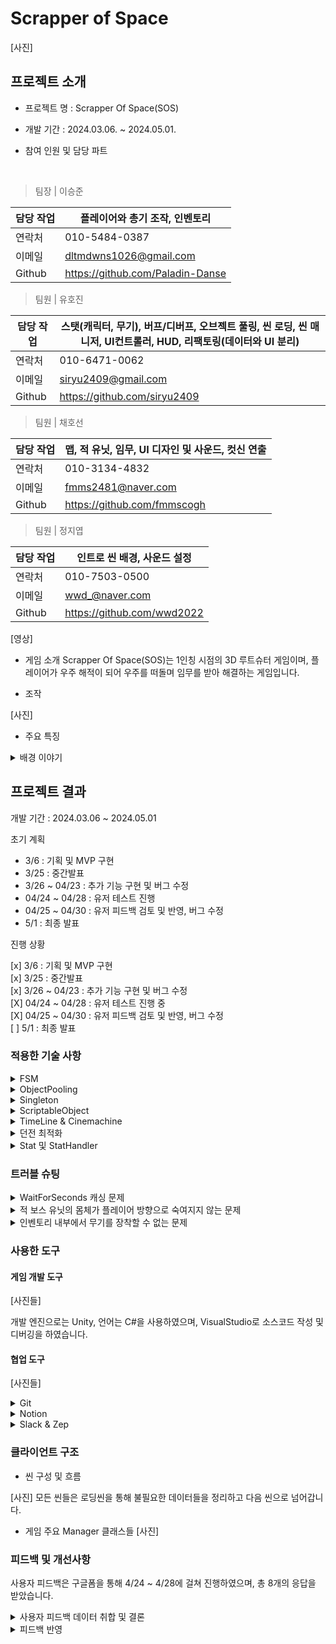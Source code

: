 # Scrapper of Space

[사진]

## 프로젝트 소개

* 프로젝트 명 : Scrapper Of Space(SOS)

* 개발 기간 : 2024.03.06. ~ 2024.05.01.

* 참여 인원 및 담당 파트

<br>

> 팀장 | 이승준

| 담당 작업 | 플레이어와 총기 조작, 인벤토리 |
| --- | --- |
| 연락처 | 010-5484-0387 |
| 이메일 | dltmdwns1026@gmail.com |
| Github | https://github.com/Paladin-Danse |

> 팀원 | 유호진

| 담당 작업 | 스탯(캐릭터, 무기), 버프/디버프, 오브젝트 풀링, 씬 로딩, 씬 매니저, UI컨트롤러, HUD, 리팩토링(데이터와 UI 분리) |
| --- | --- |
| 연락처 | 010-6471-0062 |
| 이메일 | siryu2409@gmail.com |
| Github | https://github.com/siryu2409 |

> 팀원 | 채호선

| 담당 작업 | 맵, 적 유닛, 임무, UI 디자인 및 사운드, 컷신 연출 |
| --- | --- |
| 연락처 | 010-3134-4832 |
| 이메일 | fmms2481@naver.com |
| Github | https://github.com/fmmscogh |

> 팀원 | 정지엽

| 담당 작업 | 인트로 씬 배경, 사운드 설정 |
| --- | --- |
| 연락처 | 010-7503-0500 |
| 이메일 | wwd_@naver.com |
| Github | https://github.com/wwd2022 |


[영상]

* 게임 소개
Scrapper Of Space(SOS)는 1인칭 시점의 3D 루트슈터 게임이며, 플레이어가 우주 해적이 되어 우주를 떠돌며 임무를 받아 해결하는 게임입니다.

* 조작

[사진]

* 주요 특징



<details> 
<summary>배경 이야기</summary>
찬란했던 인류의 문명이 피고 지기를 3번을 반복하고 난 뒤 
여러 과학 기술의 격차가 뒤죽박죽 벌어져버린 세상

수많은 은하를 지배하고있는 제국 외곽의 작은 사막 행성에서
아름답기로 소문난 여자와 성실한 남자 밑에서 사내아이 그로닉이 태어났다.

그로닉이 7살이 되던 해 어느 날 도시를 다스리던 영주의 아들이 마을에 내려와 시찰을 돌며 행패를 부렸다.
그 옆을 지나가던 사람들중에 도시에서 아름답기로 소문난 그로닉의 어머니가 영주의 아들의 눈에 띄었다.

영주의 아들은 곧 바로 그로닉의 어머니의 손목을 낚아채 근처 여관으로 향했고 그것을 막아서려던 그로닉의 아버지는 영주의 호위병사들에게 흠씬 두들겨 맞아야만 했다.
결국 이웃에게 부축받아 집에돌아온 그로닉의 아버지는 밤늦게 엉망이된 옷을 입고 돌아온 그로닉의 어머니를 보며 서로 숨죽여 울부짖었다.

그 후 그로닉의 아버지가 두들겨 맞은 후유증으로 장애를 얻고 더 이상 일을 하지 못해서 돈을 벌어올 수 없게 되자 그로닉의 어머니가 잡일을 하게된다.
이에 자신의 처지를 비관한 그로닉의 아버지는 어느 날 뒷산에서 목을메서 자살하게된다.

그로닉의 어머니 또한 삶을 포기하고 싶었지만 자식을 놔두고 그럴순 없었기에 삶을 이어가던 중 자신이 영주 아들의 자식을 임신하였다는 것을 알게되었다.

이 사실로 영주에게 돈을 받아보려 영주의 집에 찾아가 영주 아들의 자식을 임신했다고 말한 그로닉의 어머니는 도리어 거짓을 일삼는 더러운년이라며 영주의 하인들에게 끌려가 매타작을 당하고 영주의 성에 있는 지하 감옥에 갇힌다.

그와중에도 영주의 아들은 영주 몰래 지하 감옥에 들러 그로닉의 어머니에게 치근덕 거리다 혀를 물어 뜯기게 되고 이에 격분한 영주의 아들은 병사들을 시켜 그로닉의 어머니를 죽여버린다.

또 그로닉의 어머니에게 아들이 있다는게 생각난 영주의 아들은 혼자 남아있던 그로닉까지 납치해서 자신의 가문이 운영하는 광산에 노예로 넘겨버린다.

항상 어느 때든 틈을 노려 도망치려다 잡히고 매질을 당하는 삶을 10년을 살아온 그로닉은 어느 날 갑자기 광산 노예들의 폭동이 일어났고 그 틈을 타서 전에 알아둔 우주비행선이 있는 곳을 찾아가 혼란을 틈타 탈취해서 행성을 빠져나간다.

그러나 꽤나 빠르게 이것을 알아챈 영주가 추격대를 보내고 추격대의 공격에서 도망치던 그로닉은 추격대의 공격에 우주비행선의 한쪽이 파손되어 정신을 잃는다.
파손된 우주비행선을 회수하려던 추격대는 갑자기 나타난 우주해적들을 보고 부리나케 도망치고 우주해적이 그로닉의 우주비행선을 회수하던중 정신을 잃고 쓰러져있던 그로닉을 발견하게된다.

우주해적 선장에게 거둬지게된 그로닉은 해적선 내부의 잡일과 전투술을 배우며 해적질에 동참해서 점점 우주해적의 일원으로 자리잡게된다.
그렇게 점차 실력과 공을 쌓아 인정받게된 그로닉은 8번대까지밖에 없었던 우주해적선에 9번대의 대장이 되고 개인적으로 작전을 통솔할 수 있는 권한을 부여받아서 드디어 부모의 원수를 갚을 수 있는 기회를 얻게된다.
</details>


## 프로젝트 결과

개발 기간 : 2024.03.06 ~ 2024.05.01

초기 계획

- 3/6 : 기획 및 MVP 구현
- 3/25 : 중간발표
- 3/26 ~ 04/23 : 추가 기능 구현 및 버그 수정
- 04/24 ~ 04/28 : 유저 테스트 진행
- 04/25 ~ 04/30 : 유저 피드백 검토 및 반영, 버그 수정
- 5/1 : 최종 발표

진행 상황

[x]  3/6 : 기획 및 MVP 구현  
[x]  3/25 : 중간발표  
[x]  3/26 ~ 04/23 : 추가 기능 구현 및 버그 수정  
[X]  04/24 ~ 04/28 : 유저 테스트 진행 중  
[X]  04/25 ~ 04/30 : 유저 피드백 검토 및 반영, 버그 수정  
[ ]  5/1 : 최종 발표  

### 적용한 기술 사항

<details> <summary> FSM </summary>

</details>
<details> <summary> ObjectPooling </summary>

</details>
<details> <summary> Singleton </summary>

</details>
<details> <summary> ScriptableObject </summary>

</details>
<details> <summary> TimeLine & Cinemachine </summary>

</details>
<details> <summary> 던전 최적화 </summary>

</details>
<details> <summary> Stat 및 StatHandler </summary>

</details>

### 트러블 슈팅

<details> <summary> WaitForSeconds 캐싱 문제 </summary>
    
    [WaitForSeconds 최적화 보고서](https://www.notion.so/WaitForSeconds-7ae6f7081c4344f4825b55ce68765888?pvs=21)
</details>
    
<details> <summary> 적 보스 유닛의 몸체가 플레이어 방향으로 숙여지지 않는 문제 </summary>
    
    문제점 : 적 보스 유닛의 몸체가 플레이어 방향으로 숙여지지 않아 적 보스 유닛의 공격이 투사체로 일직선으로 나가서 플레이어에게 향하지 않는 문제점이 있었습니다.
    
    분석 : 상태머신에서 적 보스 유닛과 플레이어의 거리를 체크해서 상태를 변경하는 코드가 Update에 있고 적 보스 유닛이 플레이어가 있는 방향으로 몸체를 숙이게하는 코드도 Update에 있어서 상태에 맞는 애니메이션을 실행하는 부분만 실행되고 몸체를 숙이는건 실행되지 않는것 같았습니다.
    
    해결방법 : 플레이어가 있는 방향으로 몸체를 숙이게 하는 코드를 LateUpdate에 넣어서 사용하여 Update 다음에 실행되게하여 정상적으로 작동하였습니다.
    
    ```csharp
    void LateUpdate()
    {
        if(target != null)
        {
            LookTarget();
        }        
    }
    
    public void LookTarget()
    {        
        float distance = Vector3.Distance(transform.position, target.position);
        float nor = Mathf.InverseLerp(minD, maxD, distance);
        float targetR = Mathf.Lerp(minR, maxR, nor);        
        transform.Rotate(0f, targetR, 0f);              
    }
    ```
</details>
    
<details> <summary> 인벤토리 내부에서 무기를 장착할 수 없는 문제 </summary>
    - 문제점 : 무기를 인벤토리 내 아이템으로 전환하는데 필요한 정보는 무기 안에서 전부 꺼내올 수 있게 설계되었지만, 반대로 아이템 슬롯이 가지는 아이템 데이터엔 무기의 정보를 모두 가져오기엔 데이터가 많아 모든 슬롯에 무기의 데이터를 가지게 하는 것이 망설여져 진행이 막히는 일이 있었습니다.
    해결 : 무기에 필요한 전부를 들 수 없다면 무기가 가지고 있는 스탯만 가져가고 무기를 장착할 때 해당 무기의 스탯의 정보를 기반으로 활성화할 무기를 On/Off 해주는 것으로 해결하였습니다.
    - 느낀점 : 코드를 설계하는 것이 중요하다는 것이 개인적으로 크게 와 닿은 트러블이었습니다. 처음 코드를 설계하기 전에는 무기를 플레이어에게 모두 집어넣고 활성화만 시켜놓으면 간단하게 해결될 문제라고 생각했습니다만, 개발이 진행되면서 인벤토리를 구상하게 되니 내부에서 데이터를 조작해야 되는 상황이 오게 되자 이미 플레이어가 들고 있는 무기의 데이터를 내부에서 수정하는 방식으로 구현하는 방법밖에 쓸 수 없어 손이 많이 가는 작업이 되었습니다. 만약 다음에 비슷한 작업이 있다면 최소한 플레이어에게 모든 무기를 하위 오브젝트로 달아놓는 방법은 무기마다 스탯이 다르게 적용할 계획이라면 지양해야 될 듯 싶었습니다.
    
    ![Untitled](https://prod-files-secure.s3.us-west-2.amazonaws.com/83c75a39-3aba-4ba4-a792-7aefe4b07895/c3884ad4-5e2a-426f-b47d-8eef87610664/Untitled.png)
</details>

### 사용한 도구

#### 게임 개발 도구

[사진들]

개발 엔진으로는 Unity, 언어는 C#을 사용하였으며, VisualStudio로 소스코드 작성 및 디버깅을 하였습니다.

#### 협업 도구

[사진들]

<details> <summary> Git </summary>
    
    Git을 이용하여 소스 코드와 리소스를 관리하였습니다.
    
    ![Untitled](https://prod-files-secure.s3.us-west-2.amazonaws.com/83c75a39-3aba-4ba4-a792-7aefe4b07895/5049e698-ffb3-4cf1-aa4d-ce3e274c09cd/Untitled.png)
    
    Main → Dev → Feature로 이어지는 GitFlow를 도입하여 안정적인 버전 관리를 하였고,
    
    커밋의 제목에는 간단한 컨벤션을 적용하여 서로의 작업을 알기 쉽게 하였습니다.
</details>

<details> <summary> Notion </summary>
    
    Notion을 이용하여 매일 2회 진행되는 스크럼 문서를 관리하고,
    
    칸반보드를 만들어 프로젝트의 진척도 및 태스크를 관리하였습니다.
    
    ![Untitled](https://prod-files-secure.s3.us-west-2.amazonaws.com/83c75a39-3aba-4ba4-a792-7aefe4b07895/53a7337a-cbe0-4eb4-b68a-d1759250e519/Untitled.png)
    
    ![Untitled](https://prod-files-secure.s3.us-west-2.amazonaws.com/83c75a39-3aba-4ba4-a792-7aefe4b07895/adcdf88d-aec8-4f41-8e12-9217aa536b59/Untitled.png)

</details>

<details> <summary> Slack & Zep </summary>
    
    Zep을 이용하여 실시간으로 문제 상황을 공유하였으며, 때로는 화면 공유를 통해 함께 문제를 해결하였습니다. 또한, Slack으로 개인 부재 일정을 공유하여 부재 중인 인원에 대해서 대응 할 수 있도록 하였습니다. 
    
    ![Untitled](https://prod-files-secure.s3.us-west-2.amazonaws.com/83c75a39-3aba-4ba4-a792-7aefe4b07895/07864c5a-ea3e-4d91-aab1-4662a1a13b92/Untitled.png)

</details>

### 클라이언트 구조

* 씬 구성 및 흐름

[사진]
모든 씬들은 로딩씬을 통해 불필요한 데이터들을 정리하고 다음 씬으로 넘어갑니다.

* 게임 주요 Manager 클래스들
[사진]


### 피드백 및 개선사항

사용자 피드백은 구글폼을 통해 4/24 ~ 4/28에 걸쳐 진행하였으며, 총 8개의 응답을 받았습니다.

<details> <summary>사용자 피드백 데이터 취합 및 결론</summary>
UI 관련

~~SettingUI 닫는 버튼 없음~~

현재 Tab-Esc를 연달아 누르면 계속해서 UI가 쌓임 → 그러다보면 안꺼지는 경우 있음

: UIController 수정 예정

상호작용하는 곳이 잘 알기 어렵다

: 맵 문제와 복합적, PlayerInteract 범위 증가

적 HP 표시

: 조준한 적에 대해서만 HP바 표시?

사운드 관련

부족한 사운드 피드백

: 플레이어 걷는 소리, 피격-타격 소리 추가

중첩시 음량이 커짐

사운드 중첩시 음량 커짐

: 해당 오브젝트의 AudioSource의 음량값을 줄임 

총기의 기본 음량이 너무 큼

: 기본 음량이 너무 큰 것들은 어떻게 수정? → 기준 사운드 한 개 두고 사운드 에셋 자체 수정?

비주얼 관련

보스 이펙트가 너무 강해서 시야를 가림

: 현재 조금 수정함

게임 플레이 관련

터렛이 너무 강한 반면 보상이 없다

: 터렛은 무조건 무언가를 떨구게 수정? (ex. 총알 박스 여러 개)

적 유닛이 총을 맞고 있는지, 나도 총을 맞았는지 피드백이 없다

: 적 유닛이 조금이나마 밀려나게 or 피격 이펙트/사운드 추가, 플레이어 피격 이펙트 추가

총기 이펙트 부재

: 이펙트 추가 하는 걸로

보스 타게팅 버그, 보스 스킬 버그(실드 그냥 몸 비비면 안에 들어감)
: 차차 수정 하는 것으로

맵뚫(특히 광산)
: 광산 삭제, terrain collider 삼중으로

총알이 다 떨어진 경우에 총알 수급 수단이 없음

: 박스 그냥 상호작용으로도 파괴 가능하게 하고, 양 늘리고, 마켓 추가?

너무 멀리서 쏘는 경우에 몬스터가 반응이 없음

: 멀리서 피격 당한 경우 바로 플레이어 추격하게?

무적존의 존재

: 맵 수정 필요

보스가 보스인지 와닿지 않았다

: 보스방 진입시 컷씬?

총알을 허공에 쏴도 적이 죽거나 조준한 적이 아닌 다른 적이 죽는다

: 수정 중

반동이 너무 심하다(초탄 반동이 너무 강하다)

: 반동 비주얼을 조금 부드럽게 가능?

달리는 중에 장전이 안되는게 불편하다

: 추후 달리는 중에 장전 허용, 발사 허용(발사시 Spread 대폭 증가)?

공중에서 조작이 안되는게 불편하다(납득 가능한 사람도 있음)

: 공중에서 조작 가능하게 하는 대신에 조금만 움직이게?

임무 목표를 잘 모르겠다

: 다이얼로그를 나중에 추가 해야 할 것 같습니다

맵뚫 해결을 위해 플레이어 움직임 수정도 필요
</details>

<details> <summary> 피드백 반영 </summary>
총알 발사 수정 -> 총 발사를 위해 사용한 Raycast가 Enemy의 감지 Collider에 부딪혀 엉뚱한 곳으로 발사되는 경우가 빈번했음

터렛 드랍, 폭발음 음량 수정

던전 입장 상호작용 수정 -> 플레이어의 상호작용을 Raycast가 아닌 Collider로 변경

플레이어 피격 이펙트 추가

SettingUI 닫기 버튼 추가, Exit 아이콘 문으로 교체

무기 스왑시 무기 데미지가 중첩되던 버그 수정

적 타격 이펙트 및 총 발사 이펙트 추가, 일반 몹 피격시 넉백

</details>

### 
